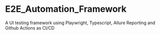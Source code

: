 # E2E_Automation_Framework
A UI testing framework using Playwright, Typescript, Allure Reporting and Github Actions as CI/CD
